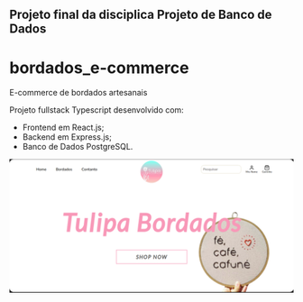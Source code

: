 ## Projeto final da disciplica Projeto de Banco de Dados

# bordados_e-commerce
E-commerce de bordados artesanais

Projeto fullstack Typescript desenvolvido com:
  - Frontend em React.js; 
  - Backend em Express.js; 
  - Banco de Dados PostgreSQL. 

![](web/src/images/landing.png)

